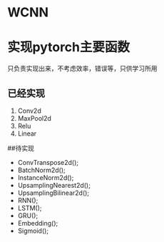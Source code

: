 # WCNN

# 实现pytorch主要函数 #
只负责实现出来，不考虑效率，错误等，只供学习所用

## 已经实现
1. Conv2d
2. MaxPool2d
3. Relu
4. Linear


##待实现


- ConvTranspose2d();
- BatchNorm2d();
- InstanceNorm2d();
- UpsamplingNearest2d();
- UpsamplingBilinear2d();
- RNN();
- LSTM();
- GRU();
- Embedding();
- Sigmoid();
